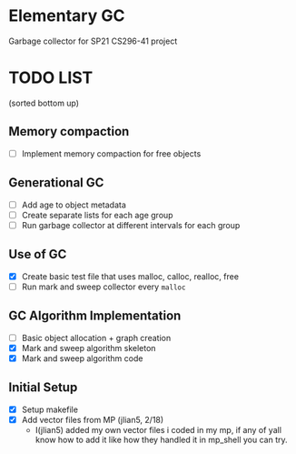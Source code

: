 # Elementary GC
Garbage collector for SP21 CS296-41 project

# TODO LIST

(sorted bottom up)

## Memory compaction
- [ ] Implement memory compaction for free objects

## Generational GC
- [ ] Add age to object metadata
- [ ] Create separate lists for each age group
- [ ] Run garbage collector at different intervals for each group

## Use of GC
- [x] Create basic test file that uses malloc, calloc, realloc, free
- [ ] Run mark and sweep collector every `malloc`

## GC Algorithm Implementation
- [ ] Basic object allocation + graph creation
- [x] Mark and sweep algorithm skeleton
- [x] Mark and sweep algorithm code

## Initial Setup
- [x] Setup makefile
- [x] Add vector files from MP (jlian5, 2/18)
  - I(jlian5) added my own vector files i coded in my mp, if any of yall know how to add it like how they handled it in mp_shell you can try.

